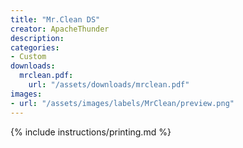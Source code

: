 ```yaml
---
title: "Mr.Clean DS"
creator: ApacheThunder
description:
categories:
- Custom
downloads:
  mrclean.pdf:
    url: "/assets/downloads/mrclean.pdf"
images:
- url: "/assets/images/labels/MrClean/preview.png"
---
```


{% include instructions/printing.md %}